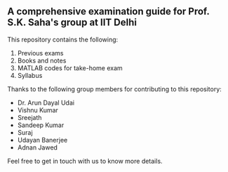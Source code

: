 ## A comprehensive examination guide for Prof. S.K. Saha's group at IIT Delhi

This repository contains the following:
1. Previous exams
2. Books and notes
3. MATLAB codes for take-home exam
4. Syllabus

Thanks to the following group members for contributing to this repository:
* Dr. Arun Dayal Udai
* Vishnu Kumar
* Sreejath
* Sandeep Kumar
* Suraj
* Udayan Banerjee
* Adnan Jawed

Feel free to get in touch with us to know more details.

